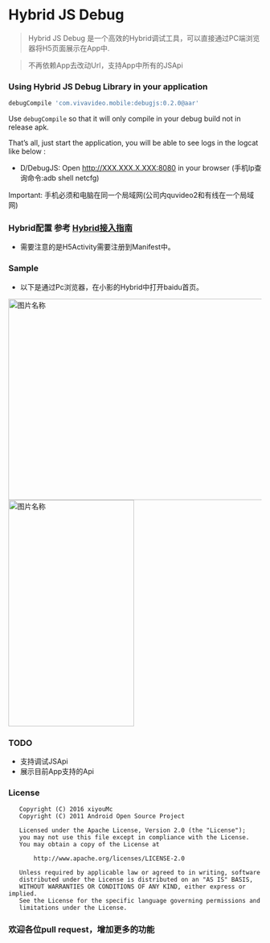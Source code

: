 # Hybrid JS Debug

> Hybrid JS Debug 是一个高效的Hybrid调试工具，可以直接通过PC端浏览器将H5页面展示在App中. 

> 不再依赖App去改动Url，支持App中所有的JSApi

### Using Hybrid JS Debug Library in your application
```groovy
debugCompile 'com.vivavideo.mobile:debugjs:0.2.0@aar'
```
Use `debugCompile` so that it will only compile in your debug build not in release apk.

That’s all, just start the application, you will be able to see logs in the logcat like below :

* D/DebugJS: Open http://XXX.XXX.X.XXX:8080 in your browser (手机Ip查询命令:adb shell netcfg)

Important: 手机必须和电脑在同一个局域网(公司内quvideo2和有线在一个局域网)

### Hybrid配置 参考 [Hybrid接入指南](https://quvideo.worktile.com/drive/57678b7512de9f970cab8334/575125fe2c29f5270554f1a3)

* 需要注意的是H5Activity需要注册到Manifest中。

### Sample
* 以下是通过Pc浏览器，在小影的Hybrid中打开baidu首页。

<img src="http://192.168.1.33:9090/vivaandroid/HybridDebugServer/raw/master/image/debugHybridHtml.png" width = "700" height = "400" alt="图片名称" align=center />

<img src="http://192.168.1.33:9090/vivaandroid/HybridDebugServer/raw/master/image/hybrid_debug.gif" width = "250" height = "450" alt="图片名称" align=center />



### TODO
* 支持调试JSApi
* 展示目前App支持的Api

### License
```
   Copyright (C) 2016 xiyouMc
   Copyright (C) 2011 Android Open Source Project

   Licensed under the Apache License, Version 2.0 (the "License");
   you may not use this file except in compliance with the License.
   You may obtain a copy of the License at

       http://www.apache.org/licenses/LICENSE-2.0

   Unless required by applicable law or agreed to in writing, software
   distributed under the License is distributed on an "AS IS" BASIS,
   WITHOUT WARRANTIES OR CONDITIONS OF ANY KIND, either express or implied.
   See the License for the specific language governing permissions and
   limitations under the License.
```

### 欢迎各位pull request，增加更多的功能